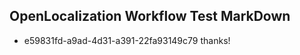 ## OpenLocalization Workflow Test MarkDown
* e59831fd-a9ad-4d31-a391-22fa93149c79 thanks!

<!--HONumber=Aug16_HO1-->


